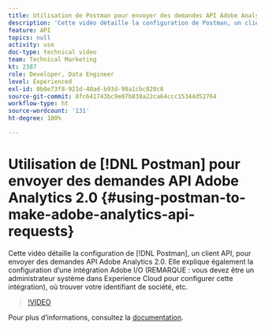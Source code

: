 ```yaml
---
title: Utilisation de Postman pour envoyer des demandes API Adobe Analytics 2.0
description: 'Cette vidéo détaille la configuration de Postman, un client API, pour envoyer des demandes API Adobe Analytics 2.0. Elle explique également la configuration dʼune intégration Adobe I/O (REMARQUE : vous devez être un administrateur système dans Experience Cloud pour configurer cette intégration), où trouver votre identifiant de société, etc.'
feature: API
topics: null
activity: use
doc-type: technical video
team: Technical Marketing
kt: 2387
role: Developer, Data Engineer
level: Experienced
exl-id: 0b0e73f8-921d-40ad-b93d-98a1cbc020c8
source-git-commit: 8fc641743bc9e07b838a22ca64ccc15344d52764
workflow-type: ht
source-wordcount: '131'
ht-degree: 100%

---
```


# Utilisation de [!DNL Postman] pour envoyer des demandes API Adobe Analytics 2.0 {#using-postman-to-make-adobe-analytics-api-requests}

Cette vidéo détaille la configuration de [!DNL Postman], un client API, pour envoyer des demandes API Adobe Analytics 2.0. Elle explique également la configuration dʼune intégration Adobe I/O (REMARQUE : vous devez être un administrateur système dans Experience Cloud pour configurer cette intégration), où trouver votre identifiant de société, etc.

>[!VIDEO](https://video.tv.adobe.com/v/25889/?quality=12&learn=on)

Pour plus dʼinformations, consultez la [documentation](https://www.adobe.io/apis/experiencecloud/analytics/docs.html#!AdobeDocs/analytics-2.0-apis/master/oauth-postman.md).
